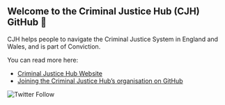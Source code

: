 ## Welcome to the Criminal Justice Hub (CJH) GitHub :wave:

CJH helps people to navigate the Criminal Justice System in England and Wales, and is part of Conviction.

You can read more here:

- [Criminal Justice Hub Website](https://www.criminaljusticehub.org.uk)
- [Joining the Criminal Justice Hub’s organisation on GitHub](JOINING.md)

![Twitter Follow](https://img.shields.io/twitter/follow/crimjusticehub?style=social)
